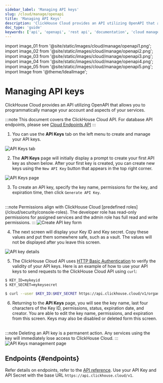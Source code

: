 ```yaml
---
sidebar_label: 'Managing API keys'
slug: /cloud/manage/openapi
title: 'Managing API Keys'
description: 'ClickHouse Cloud provides an API utilizing OpenAPI that allows you to programmatically manage your account and aspects of your services.'
doc_type: 'guide'
keywords: ['api', 'openapi', 'rest api', 'documentation', 'cloud management']
---
```


import image_01 from '@site/static/images/cloud/manage/openapi1.png';
import image_02 from '@site/static/images/cloud/manage/openapi2.png';
import image_03 from '@site/static/images/cloud/manage/openapi3.png';
import image_04 from '@site/static/images/cloud/manage/openapi4.png';
import image_05 from '@site/static/images/cloud/manage/openapi5.png';
import Image from '@theme/IdealImage';

# Managing API keys

ClickHouse Cloud provides an API utilizing OpenAPI that allows you to programmatically manage your account and aspects of your services.

:::note
This document covers the ClickHouse Cloud API. For database API endpoints, please see [Cloud Endpoints API](/cloud/get-started/query-endpoints)
:::

1. You can use the **API Keys** tab on the left menu to create and manage your API keys.

  <Image img={image_01} size="sm" alt="API Keys tab" border/>

2. The **API Keys** page will initially display a prompt to create your first API key as shown below. After your first key is created, you can create new keys using the `New API Key` button that appears in the top right corner.

  <Image img={image_02} size="md" alt="API Keys page" border/>
  
3. To create an API key, specify the key name, permissions for the key, and expiration time, then click `Generate API Key`.
<br/>
:::note
Permissions align with ClickHouse Cloud [predefined roles](/cloud/security/console-roles). The developer role has read-only permissions for assigned services and the admin role has full read and write permissions.
:::

  <Image img={image_03} size="md" alt="Create API key form" border/>

4. The next screen will display your Key ID and Key secret. Copy these values and put them somewhere safe, such as a vault. The values will not be displayed after you leave this screen.

  <Image img={image_04} size="md" alt="API key details" border/>

5. The ClickHouse Cloud API uses [HTTP Basic Authentication](https://developer.mozilla.org/en-US/docs/Web/HTTP/Authentication) to verify the validity of your API keys. Here is an example of how to use your API keys to send requests to the ClickHouse Cloud API using `curl`:

```bash
$ KEY_ID=mykeyid
$ KEY_SECRET=mykeysecret

$ curl --user $KEY_ID:$KEY_SECRET https://api.clickhouse.cloud/v1/organizations
```

6. Returning to the **API Keys** page, you will see the key name, last four characters of the Key ID, permissions, status, expiration date, and creator. You are able to edit the key name, permissions, and expiration from this screen. Keys may also be disabled or deleted form this screen.
<br/>
:::note
Deleting an API key is a permanent action. Any services using the key will immediately lose access to ClickHouse Cloud.
:::

  <Image img={image_05} size="md" alt="API Keys management page" border/>

## Endpoints {#endpoints}

Refer details on endpoints, refer to the [API reference](https://clickhouse.com/docs/cloud/manage/api/swagger). 
Use your API Key and API Secret with the base URL `https://api.clickhouse.cloud/v1`.
